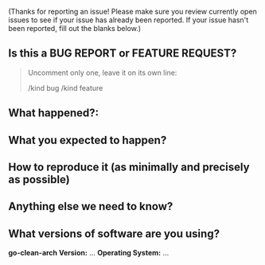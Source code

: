 (Thanks for reporting an issue! Please make sure you review currently open issues to see if 
your issue has already been reported. If your issue hasn't been reported, fill out the blanks below.)

Is this a BUG REPORT or FEATURE REQUEST?
----------------------------------------

> Uncomment only one, leave it on its own line: 
>
> /kind bug
> /kind feature

What happened?:
---------------

What you expected to happen?
----------------------------

How to reproduce it (as minimally and precisely as possible)
------------------------------------------------------------

Anything else we need to know?
------------------------------

What versions of software are you using?
----------------------------------------
**go-clean-arch Version:** …
**Operating System:** …
